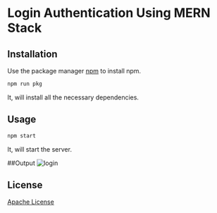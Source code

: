 # Login Authentication Using MERN Stack

## Installation

Use the package manager [npm](https://docs.npmjs.com/cli/v10/commands/npm-install) to install npm.

```bash
npm run pkg
```
It, will install  all the necessary dependencies.
## Usage

```python
npm start
```
It, will start the server.

##Output
![login](https://github.com/aysh01/Login__Auth/assets/120012051/1e332163-a3fd-41a4-a0b7-fe29d63bdf4e)
## License

[Apache License](http://www.apache.org/licenses/)
